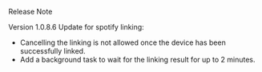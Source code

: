 Release Note

Version 1.0.8.6
Update for spotify linking:
- Cancelling the linking is not allowed once the device has been successfully linked.
- Add a background task to wait for the linking result for up to 2 minutes.

